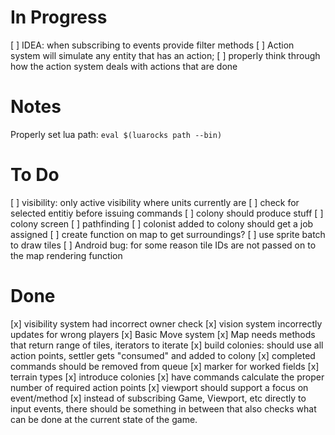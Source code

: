 # In Progress

[ ] IDEA: when subscribing to events provide filter methods
[ ] Action system will simulate any entity that has an action;
[ ] properly think through how the action system deals with actions that are done

# Notes

Properly set lua path:
`eval $(luarocks path --bin)`

# To Do

[ ] visibility: only active visibility where units currently are
[ ] check for selected entitiy before issuing commands
[ ] colony should produce stuff
[ ] colony screen
[ ] pathfinding
[ ] colonist added to colony should get a job assigned
[ ] create function on map to get surroundings?
[ ] use sprite batch to draw tiles
[ ] Android bug: for some reason tile IDs are not passed on to the map rendering function

# Done

[x] visibility system had incorrect owner check
[x] vision system incorrectly updates for wrong players
[x] Basic Move system
[x] Map needs methods that return range of tiles, iterators to iterate
[x] build colonies: should use all action points, settler gets "consumed" and added to colony
[x] completed commands should be removed from queue
[x] marker for worked fields
[x] terrain types
[x] introduce colonies
[x] have commands calculate the proper number of required action points
[x] viewport should support a focus on event/method
[x] instead of subscribing Game, Viewport, etc directly to input events, there should be something in between that also checks what can be done at the current state of the game.
